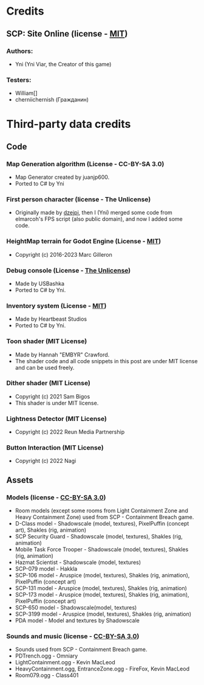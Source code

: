 # Credits
## SCP: Site Online (license - [MIT](/LICENSE.MIT))
### Authors:
- Yni (Yni Viar, the Creator of this game)

### Testers:
- William[]
- cherniichernish (Гражданин)

# Third-party data credits
## Code
### Map Generation algorithm (License - CC-BY-SA 3.0)
- Map Generator created by juanjp600.
- Ported to C# by Yni

### First person character (license - The Unlicense)
- Originally made by [dzejpi](https://github.com/dzejpi/godot-3d-base-project),
 then I (Yni) merged some code from elmarcoh's FPS script (also public domain),
 and now I added some code.

### HeightMap terrain for Godot Engine (License - [MIT](/src/addons/zylann.hterrain/LICENSE.md))

- Copyright (c) 2016-2023 Marc Gilleron

### Debug console (License - [The Unlicense](/src/GDsh/LICENSE))

- Made by USBashka 
- Ported to C# by Yni.

### Inventory system (License - [MIT](/src/InventorySystem/LICENSE))

- Made by Heartbeast Studios
- Ported to C# by Yni.

### Toon shader (MIT License)

- Made by Hannah "EMBYR" Crawford.
- The shader code and all code snippets in this post are under MIT license and can be used freely.

### Dither shader (MIT License)

- Copyright (c) 2021 Sam Bigos
- This shader is under MIT license.

### Lightness Detector (MIT License)

- Copyright (c) 2022 Reun Media Partnership

### Button Interaction (MIT License)

- Copyright (c) 2022 Nagi

## Assets
### Models (license - [CC-BY-SA 3.0](/LICENSE.CCBYSA3))
- Room models (except some rooms from Light Containment Zone and Heavy Containment Zone) used from SCP - Containment Breach game.
- D-Class model - Shadowscale (model, textures), PixelPuffin (concept art), Shakles (rig, animation)
- SCP Security Guard - Shadowscale (model, textures), Shakles (rig, animation)
- Mobile Task Force Trooper - Shadowscale (model, textures), Shakles (rig, animation)
- Hazmat Scientist - Shadowscale (model, textures)
- SCP-079 model - Hakkla
- SCP-106 model - Aruspice (model, textures), Shakles (rig, animation), PixelPuffin (concept art)
- SCP-131 model - Aruspice (model, textures), Shakles (rig, animation)
- SCP-173 model - Aruspice (model, textures), Shakles (rig, animation), PixelPuffin (concept art)
- SCP-650 model - Shadowscale(model, textures)
- SCP-3199 model - Aruspice (model, textures), Shakles (rig, animation)
- PDA model - Model and textures by Shadowscale

### Sounds and music (license - [CC-BY-SA 3.0](/LICENSE.CCBYSA3))
- Sounds used from SCP - Containment Breach game.
- PDTrench.ogg - Omniary
- LightContainment.ogg - Kevin MacLeod
- HeavyContainment.ogg, EntranceZone.ogg - FireFox, Kevin MacLeod
- Room079.ogg - Class401